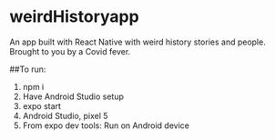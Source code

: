 # weirdHistoryapp
 
An app built with React Native with weird history stories and people. Brought to you by a Covid fever.

##To run:
1. npm i
2. Have Android Studio setup
3. expo start
4. Android Studio, pixel 5
5. From expo dev tools: Run on Android device
